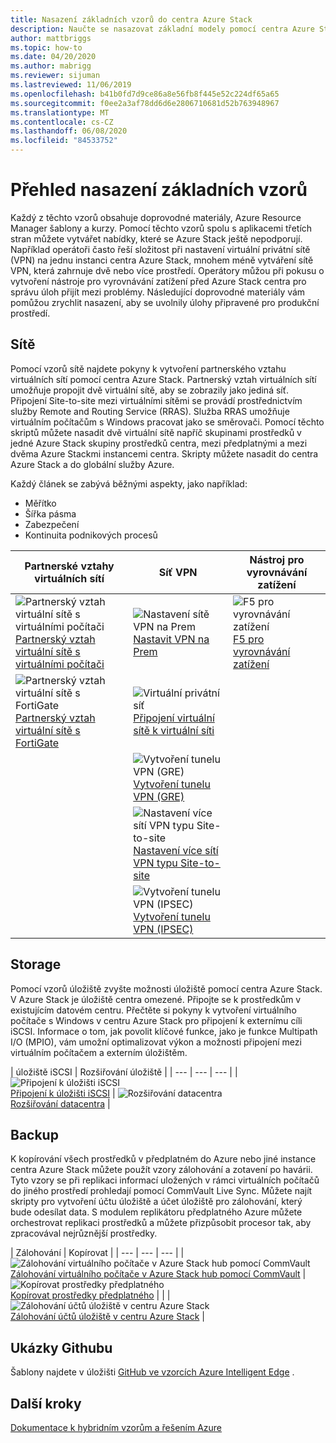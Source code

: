 ```yaml
---
title: Nasazení základních vzorů do centra Azure Stack
description: Naučte se nasazovat základní modely pomocí centra Azure Stack.
author: mattbriggs
ms.topic: how-to
ms.date: 04/20/2020
ms.author: mabrigg
ms.reviewer: sijuman
ms.lastreviewed: 11/06/2019
ms.openlocfilehash: b41b0fd7d9ce86a8e56fb8f445e52c224df65a65
ms.sourcegitcommit: f0ee2a3af78dd6d6e2806710681d52b763948967
ms.translationtype: MT
ms.contentlocale: cs-CZ
ms.lasthandoff: 06/08/2020
ms.locfileid: "84533752"
---
```

# <a name="deploy-foundational-patterns-overview"></a>Přehled nasazení základních vzorů


Každý z těchto vzorů obsahuje doprovodné materiály, Azure Resource Manager šablony a kurzy. Pomocí těchto vzorů spolu s aplikacemi třetích stran můžete vytvářet nabídky, které se Azure Stack ještě nepodporují. Například operátoři často řeší složitost při nastavení virtuální privátní sítě (VPN) na jednu instanci centra Azure Stack, mnohem méně vytváření sítě VPN, která zahrnuje dvě nebo více prostředí. Operátory můžou při pokusu o vytvoření nástroje pro vyrovnávání zatížení před Azure Stack centra pro správu úloh přijít mezi problémy. Následující doprovodné materiály vám pomůžou zrychlit nasazení, aby se uvolnily úlohy připravené pro produkční prostředí.

## <a name="networking"></a>Sítě

Pomocí vzorů sítě najdete pokyny k vytvoření partnerského vztahu virtuálních sítí pomocí centra Azure Stack. Partnerský vztah virtuálních sítí umožňuje propojit dvě virtuální sítě, aby se zobrazily jako jediná síť. Připojení Site-to-site mezi virtuálními sítěmi se provádí prostřednictvím služby Remote and Routing Service (RRAS). Služba RRAS umožňuje virtuálním počítačům s Windows pracovat jako se směrovači. Pomocí těchto skriptů můžete nasadit dvě virtuální sítě napříč skupinami prostředků v jedné Azure Stack skupiny prostředků centra, mezi předplatnými a mezi dvěma Azure Stackmi instancemi centra. Skripty můžete nasadit do centra Azure Stack a do globální služby Azure. 

Každý článek se zabývá běžnými aspekty, jako například: 
- Měřítko
- Šířka pásma
- Zabezpečení
- Kontinuita podnikových procesů

|  Partnerské vztahy virtuálních sítí  |  Síť VPN  |  Nástroj pro vyrovnávání zatížení  |
| --- | --- | --- |
| ![Partnerský vztah virtuální sítě s virtuálními počítači](media/deploy-foundational-patterns/icon-networking-61-virtual-networks.svg)<br>[Partnerský vztah virtuální sítě s virtuálními počítači](azure-stack-network-howto-vnet-peering.md) | ![Nastavení sítě VPN na Prem](media/deploy-foundational-patterns/icon-networking-63-virtual-network-gateways.svg)<br>[Nastavit VPN na Prem](azure-stack-network-howto-vnet-to-onprem.md) | ![F5 pro vyrovnávání zatížení](media/deploy-foundational-patterns/icon-networking-62-load-balancers.svg)<br>[F5 pro vyrovnávání zatížení](network-howto-f5.md) |
| ![Partnerský vztah virtuální sítě s FortiGate](media/deploy-foundational-patterns/icon-networking-61-virtual-networks.svg)<br>[Partnerský vztah virtuální sítě s FortiGate](azure-stack-network-howto-vnet-to-vnet.md) | ![Virtuální privátní síť](media/deploy-foundational-patterns/icon-networking-63-virtual-network-gateways.svg)<br>[Připojení virtuální sítě k virtuální síti](azure-stack-network-howto-vnet-to-vnet-stacks.md) |  |
|  | ![Vytvoření tunelu VPN (GRE)](media/deploy-foundational-patterns/icon-networking-63-virtual-network-gateways.svg)<br>[Vytvoření tunelu VPN (GRE)](network-howto-vpn-tunnel-gre.md) | |
|  | ![Nastavení více sítí VPN typu Site-to-site](media/deploy-foundational-patterns/icon-networking-63-virtual-network-gateways.svg)<br>[Nastavení více sítí VPN typu Site-to-site](network-howto-vpn-tunnel.md) | |
|  | ![Vytvoření tunelu VPN (IPSEC)](media/deploy-foundational-patterns/icon-networking-63-virtual-network-gateways.svg)<br>[Vytvoření tunelu VPN (IPSEC)](network-howto-vpn-tunnel-ipsec.md)| |


## <a name="storage"></a>Storage

Pomocí vzorů úložiště zvyšte možnosti úložiště pomocí centra Azure Stack. V Azure Stack je úložiště centra omezené. Připojte se k prostředkům v existujícím datovém centru. Přečtěte si pokyny k vytvoření virtuálního počítače s Windows v centru Azure Stack pro připojení k externímu cíli iSCSI. Informace o tom, jak povolit klíčové funkce, jako je funkce Multipath I/O (MPIO), vám umožní optimalizovat výkon a možnosti připojení mezi virtuálním počítačem a externím úložištěm.

| úložiště iSCSI | Rozšiřování úložiště |
| --- | --- | --- |
| ![Připojení k úložišti iSCSI](media/deploy-foundational-patterns/icon-storage-87-storage-accounts-classic.svg)<br>[Připojení k úložišti iSCSI](azure-stack-network-howto-iscsi-storage.md) | ![Rozšiřování datacentra](media/deploy-foundational-patterns/icon-storage-88-recovery-services-vaults.svg)<br>[Rozšiřování datacentra](azure-stack-network-howto-extend-datacenter.md) |

## <a name="backup"></a>Backup

K kopírování všech prostředků v předplatném do Azure nebo jiné instance centra Azure Stack můžete použít vzory zálohování a zotavení po havárii. Tyto vzory se při replikaci informací uložených v rámci virtuálních počítačů do jiného prostředí prohledají pomocí CommVault Live Sync. Můžete najít skripty pro vytvoření účtu úložiště a účet úložiště pro zálohování, který bude odesílat data. S modulem replikátoru předplatného Azure můžete orchestrovat replikaci prostředků a můžete přizpůsobit procesor tak, aby zpracovával nejrůznější prostředky. 



|  Zálohování  |  Kopírovat  |
| --- | --- | --- |
| ![Zálohování virtuálního počítače v Azure Stack hub pomocí CommVault](media/deploy-foundational-patterns/icon-storage-100-import-export-jobs.svg)<br>[Zálohování virtuálního počítače v Azure Stack hub pomocí CommVault](azure-stack-network-howto-backup-commvault.md) | ![Kopírovat prostředky předplatného](media/deploy-foundational-patterns/icon-storage-94-data-box.svg)<br>[Kopírovat prostředky předplatného](azure-stack-network-howto-backup-replicator.md) |
|  | ![Zálohování účtů úložiště v centru Azure Stack](media/deploy-foundational-patterns/icon-storage-93-storage-sync-services.svg)<br>[Zálohování účtů úložiště v centru Azure Stack](azure-stack-network-howto-backup-storage.md)  |

## <a name="github-samples"></a>Ukázky Githubu

Šablony najdete v úložišti [GitHub ve vzorcích Azure Intelligent Edge](https://github.com/Azure-Samples/azure-intelligent-edge-patterns) .

## <a name="next-steps"></a>Další kroky

[Dokumentace k hybridním vzorům a řešením Azure](\hybrid\app-solutions)
